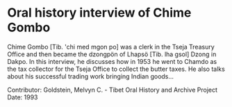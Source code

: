 # Oral history interview of Chime Gombo


Chime Gombo [Tib. 'chi med mgon po] was a clerk in the Tseja Treasury Office and then became the dzongpön of Lhapsö [Tib. lha gsol] Dzong in Dakpo. In this interview, he discusses how in 1953 he went to Chamdo as the tax collector for the Tseja Office to collect the butter taxes. He also talks about his successful trading work bringing Indian goods...


Contributor:
                        Goldstein, Melvyn C. - Tibet Oral History and Archive Project  
Date:
1993  
